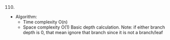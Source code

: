 110.

- Algorithm:
  - Time complexity O(n)
  - Space complexity O(1)
    Basic depth calculation. Note: if either branch depth is 0, that mean ignore that branch since it is not a branch/leaf
